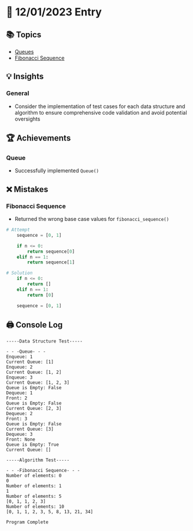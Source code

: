# 📝 12/01/2023 Entry

## 📚 Topics
- [Queues](queue_practice.py)
- [Fibonacci Sequence](algorithm_practice.py)

## 💡 Insights

### General
- Consider the implementation of test cases for each data structure and algorithm to ensure comprehensive code validation and avoid potential oversights

## 🏆 Achievements

### Queue
- Successfully implemented `Queue()`

## ❌ Mistakes

### Fibonacci Sequence
- Returned the wrong base case values for `fibonacci_sequence()`
```python
# Attempt
    sequence = [0, 1]

    if n <= 0:
        return sequence[0]
    elif n == 1:
        return sequence[1]

# Solution
    if n <= 0:
        return []
    elif n == 1:
        return [0]

    sequence = [0, 1]
```

## 🖨️ Console Log
```
-----Data Structure Test-----

- - -Queue- - -
Enqueue: 1
Current Queue: [1]
Enqueue: 2
Current Queue: [1, 2]
Enqueue: 3
Current Queue: [1, 2, 3]
Queue is Empty: False
Dequeue: 1
Front: 2
Queue is Empty: False
Current Queue: [2, 3]
Dequeue: 2
Front: 3
Queue is Empty: False
Current Queue: [3]
Dequeue: 3
Front: None
Queue is Empty: True
Current Queue: []

-----Algorithm Test-----

- - -Fibonacci Sequence- - -
Number of elements: 0
0
Number of elements: 1
1
Number of elements: 5
[0, 1, 1, 2, 3]
Number of elements: 10
[0, 1, 1, 2, 3, 5, 8, 13, 21, 34]

Program Complete
```
